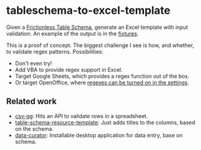 # tableschema-to-excel-template
Given a [Frictionless Table Schema](https://specs.frictionlessdata.io/table-schema/),
generate an Excel template with input validation. An example of the output is in the [fixtures](tests/fixtures/template.xlsx).

This is a proof of concept.
The biggest challenge I see is how, and whether, to validate regex patterns.
Possibilities:
- Don't even try!
- Add VBA to provide regex support in Excel.
- Target Google Sheets, which provides a regex function out of the box.
- Or target OpenOffice, where [regexes can be turned on in the settings](https://wiki.openoffice.org/wiki/Documentation/OOo3_User_Guides/Calc_Guide/Using_regular_expressions_in_functions).

## Related work

- [csv-gg](https://github.com/etalab/csv-gg): Hits an API to validate rows in a spreadsheet.
- [table-schema-resource-template](https://pypi.org/project/table-schema-resource-template/): Just adds titles to the columns, based on the schema.
- [data-curator](https://github.com/qcif/data-curator): Installable desktop application for data entry, base on schema. 
